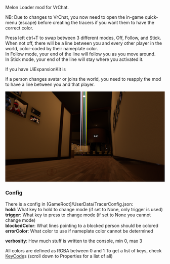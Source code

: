 Melon Loader mod for VrChat.

NB: Due to changes to VrChat, you now need to open the in-game quick-menu (escape) before creating the tracers if you want them to have the correct color.


Press left ctrl+T to swap between 3 different modes, Off, Follow, and Stick. When not off, there will be a line between you and every other player in the world, color-coded by their nameplate color.  
In Follow mode, your end of the line will follow you as you move around.  
In Stick mode, your end of the line will stay where you activated it.

If you have UiExpansionKit is 


If a person changes avatar or joins the world, you need to reapply the mod to have a line between you and that player.

![A bunch of players in the distance with different colors lines pointing towards them](https://raw.githubusercontent.com/ITR13/ITR-sPlayerTracer/master/WATCHME.png)

### Config
There is a config in \[GameRoot\]/UserData/TracerConfig.json:  
**hold**: What key to hold to change mode (if set to None, only trigger is used)  
**trigger**: What key to press to change mode (if set to None you cannot change mode)  
**blockedColor**: What lines pointing to a blocked person should be colored  
**errorColor**: What color to use if nameplate color cannot be determined  

**verbosity**: How much stuff is written to the console, min 0, max 3

All colors are defined as RGBA between 0 and 1
To get a list of keys, check [KeyCode](https://docs.unity3d.com/ScriptReference/KeyCode.html)s (scroll down to Properties for a list of all)